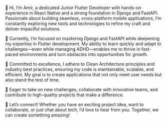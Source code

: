 👋 Hi, I’m Amir, a dedicated Junior Flutter Developer with hands-on experience in React Native and a strong foundation in Django and FastAPI. Passionate about building seamless, cross-platform mobile applications, I’m constantly exploring new tools and technologies to refine my craft and deliver impactful solutions.

🚀 Currently, I’m focused on mastering Django and FastAPI while deepening my expertise in Flutter development. My ability to learn quickly and adapt to challenges—even while managing ADHD—enables me to thrive in fast-paced environments and turn obstacles into opportunities for growth.

🔧 Committed to excellence, I adhere to Clean Architecture principles and industry best practices, ensuring my code is maintainable, scalable, and efficient. My goal is to create applications that not only meet user needs but also stand the test of time.

🎯 Eager to take on new challenges, collaborate with innovative teams, and contribute to high-quality projects that make a difference.

💬 Let’s connect! Whether you have an exciting project idea, want to collaborate, or just chat about tech, I’d love to hear from you. Together, we can create something amazing!
<!---
DaEvolver/DaEvolver is a ✨ special ✨ repository because its `README.md` (this file) appears on your GitHub profile.
You can click the Preview link to take a look at your changes.
--->
